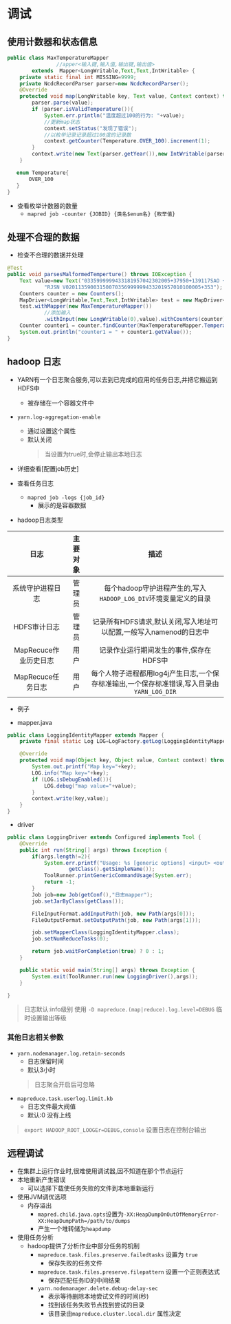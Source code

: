 # 调试

## 使用计数器和状态信息

```java
public class MaxTemperatureMapper
                //apper<输入键,输入值,输出键,输出值>
        extends  Mapper<LongWritable,Text,Text,IntWritable> {
    private static final int MISSING=9999;
    private NcdcRecordParser parser=new NcdcRecordParser();
    @Override
    protected void map(LongWritable key, Text value, Context context) throws IOException, InterruptedException {
        parser.parse(value);
        if (parser.isValidTemperature()){
            System.err.println("温度超过100的行为: "+value);
            //更新map状态
            context.setStatus("发现了错误");
            //以枚举记录记录超过100度的记录数
            context.getCounter(Temperature.OVER_100).increment(1);
        }
        context.write(new Text(parser.getYear()),new IntWritable(parser.getAirTemperature()));
    }

   enum Temperature{
       OVER_100
   }
}
```

- 查看枚举计数器的数量
  - `mapred job -counter {JOBID} {类名$enum名} {枚举值}`

## 处理不合理的数据

- 检查不合理的数据并处理

```java
@Test
public void parsesMalformedTemperture() throws IOException {
    Text value=new Text("0335999999433181957042302005+37950+139117SAO +0004"+
            "RJSN V02011359003150070356999999433201957010100005+353");
    Counters counter = new Counters();
    MapDriver<LongWritable,Text,Text,IntWritable> test = new MapDriver<LongWritable, Text, Text, IntWritable>();
    test.withMapper(new MaxTemperatureMapper())
            //添加输入
            .withInput(new LongWritable(0),value).withCounters(counter).runTest();
    Counter counter1 = counter.findCounter(MaxTemperatureMapper.Temperature.OVER_100);
    System.out.println("counter1 = " + counter1.getValue());
}
```

## hadoop 日志

- YARN有一个日志聚合服务,可以去到已完成的应用的任务日志,并把它搬运到HDFS中
  - 被存储在一个容器文件中
- `yarn.log-aggregation-enable`
  - 通过设置这个属性
  - 默认关闭
    > 当设置为true时,会停止输出本地日志
- 详细查看[配置job历史]

- 查看任务日志
  - `mapred job -logs {job_id}`
    - 展示的是容器数据
  
- hadoop日志类型

|        日志       |  主要对象 |                            描述                            |
|:---------------:|:-----:|:--------------------------------------------------------:|
|     系统守护进程日志    |  管理员  |        每个hadoop守护进程产生的,写入`HADOOP_LOG_DIV`环境变量定义的目录       |
|     HDFS审计日志    |  管理员  |         记录所有HDFS请求,默认关闭,写入地址可以配置,一般写入namenod的日志中         |
| MapRecuce作业历史日志 |   用户  |                  记录作业运行期间发生的事件,保存在HDFS中                  |
|  MapRecuce任务日志  |   用户  | 每个人物子进程都用log4j产生日志,一个保存标准输出,一个保存标准错误,写入目录由`YARN_LOG_DIR` |

- 例子

- mapper.java

```java
public class LoggingIdentityMapper extends Mapper {
    private final static Log LOG=LogFactory.getLog(LoggingIdentityMapper.class);

    @Override
    protected void map(Object key, Object value, Context context) throws IOException, InterruptedException {
        System.out.printf("Map key="+key);
        LOG.info("Map key="+key);
        if (LOG.isDebugEnabled()){
            LOG.debug("map value="+value);
        }
        context.write(key,value);
    }
}
```

- driver

```java
public class LoggingDriver extends Configured implements Tool {
    @Override
    public int run(String[] args) throws Exception {
        if(args.length!=2){
            System.err.printf("Usage: %s [generic options] <input> <output>\n",
                    getClass().getSimpleName());
            ToolRunner.printGenericCommandUsage(System.err);
            return -1;
        }
        Job job=new Job(getConf(),"日志mapper");
        job.setJarByClass(getClass());

        FileInputFormat.addInputPath(job, new Path(args[0]));
        FileOutputFormat.setOutputPath(job, new Path(args[1]));

        job.setMapperClass(LoggingIdentityMapper.class);
        job.setNumReduceTasks(0);

        return job.waitForCompletion(true) ? 0 : 1;
    }

    public static void main(String[] args) throws Exception {
        System.exit(ToolRunner.run(new LoggingDriver(),args));
    }

}
```

> 日志默认:info级别
> 使用 `-D mapreduce.(map|reduce).log.level=DEBUG` 临时设置输出等级

### 其他日志相关参数

- `yarn.nodemanager.log.retain-seconds`
  - 日志保留时间
  - 默认3小时
  > 日志聚合开启后可忽略
- `mapreduce.task.userlog.limit.kb`
  - 日志文件最大阀值
  - 默认:0 没有上线

> `export HADOOP_ROOT_LOOGEr=DEBUG,console` 设置日志在控制台输出

## 远程调试

- 在集群上运行作业时,很难使用调试器,因不知道在那个节点运行
- 本地重新产生错误
  - 可以选择下载使任务失败的文件到本地重新运行
- 使用JVM调优选项
  - 内存溢出
    - `mapred.child.java.opts`设置为`-XX:HeapDumpOnOutOfMemoryError-XX:HeapDumpPath=/path/to/dumps`
    - 产生一个堆转储为`heapdump`
- 使用任务分析
  - hadoop提供了分析作业中部分任务的机制
    - `mapreduce.task.files.preserve.failedtasks` 设置为 `true`
      - 保存失败的任务文件
    - `mapreduce.task.files.preserve.filepattern` 设置一个正则表达式
      - 保存匹配任务ID的中间结果
    - `yarn.nodemanager.delete.debug-delay-sec`
      - 表示等待删除本地尝试文件的时间(秒)
      - 找到该任务失败节点找到尝试的目录
      - 该目录由`mapreduce.cluster.local.dir` 属性决定

